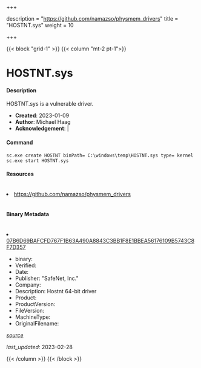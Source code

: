 +++

description = "https://github.com/namazso/physmem_drivers"
title = "HOSTNT.sys"
weight = 10

+++


{{< block "grid-1" >}}
{{< column "mt-2 pt-1">}}


# HOSTNT.sys

#### Description

HOSTNT.sys is a vulnerable driver.

- **Created**: 2023-01-09
- **Author**: Michael Haag
- **Acknowledgement**:  | [](https://twitter.com/)

#### Command

```
sc.exe create HOSTNT binPath= C:\windows\temp\HOSTNT.sys type= kernel
sc.exe start HOSTNT.sys
```

#### Resources
<br>


<li><a href=" https://github.com/namazso/physmem_drivers"> https://github.com/namazso/physmem_drivers</a></li>


<br>


#### Binary Metadata
<br>



<li><a href="https://www.virustotal.com/gui/file/07B6D69BAFCFD767F1B63A490A8843C3BB1F8E1BBEA56176109B5743C8F7D357">07B6D69BAFCFD767F1B63A490A8843C3BB1F8E1BBEA56176109B5743C8F7D357</a></li>



- binary: 
- Verified: 
- Date: 
- Publisher: &#34;SafeNet, Inc.&#34;
- Company: 
- Description: Hostnt 64-bit driver
- Product: 
- ProductVersion: 
- FileVersion: 
- MachineType: 
- OriginalFilename: 

[*source*](https://github.com/magicsword-io/LOLDrivers/tree/main/yaml/hostnt.sys.yml)

*last_updated:* 2023-02-28


{{< /column >}}
{{< /block >}}
